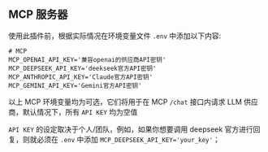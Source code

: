 ## MCP 服务器

使用此插件前，根据实际情况在环境变量文件 `.env` 中添加以下内容:

```dotenv
# MCP
MCP_OPENAI_API_KEY='兼容openai的供应商API密钥'
MCP_DEEPSEEK_API_KEY='deekseek官方API密钥'
MCP_ANTHROPIC_API_KEY='Claude官方API密钥'
MCP_GEMINI_API_KEY='Gemini官方API密钥'
```

以上 MCP 环境变量均为可选，它们将用于在 MCP `/chat` 接口内请求 LLM 供应商，默认情况下，所有 `API KEY` 均为空值

`API KEY` 的设定取决于个人/团队，例如，如果你想要调用 deepseek 官方进行回复，则就必须在 `.env` 中添加
`MCP_DEEPSEEK_API_KEY='your_key'`；

